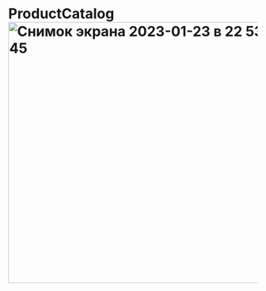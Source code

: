 # ProductCatalog<img width="528" alt="Снимок экрана 2023-01-23 в 22 53 45" src="https://user-images.githubusercontent.com/61580663/214136443-9e10b4ba-bd94-4f11-8f2c-a2a5e21469f5.png">
